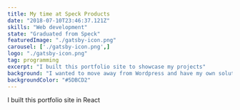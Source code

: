 ```yaml
---
title: My time at Speck Products
date: "2018-07-10T23:46:37.121Z"
skills: "Web development"
state: "Graduated from Speck"
featuredImage: "./gatsby-icon.png"
carousel: ['./gatsby-icon.png',]
logo: "./gatsby-icon.png"
tag: programming
excerpt: "I built this portfolio site to showcase my projects"
background: "I wanted to move away from Wordpress and have my own solution"
backgroundColor: "#5DBCD2"
---
```


I built this portfolio site in React